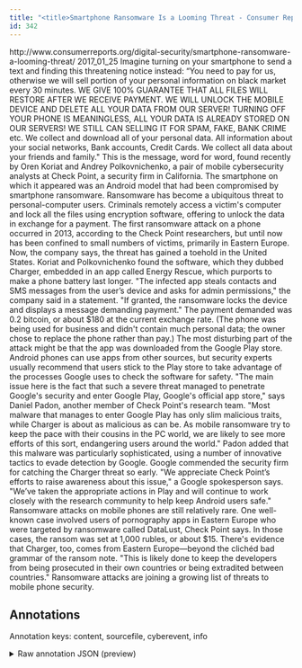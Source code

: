 ```yaml
---
title: "<title>Smartphone Ransomware Is a Looming Threat - Consumer Reports</title>"
id: 342
---
```


<title>Smartphone Ransomware Is a Looming Threat - Consumer Reports</title>
<source> http://www.consumerreports.org/digital-security/smartphone-ransomware-a-looming-threat/ </source>
<date> 2017_01_25 </date>
<text>
Imagine turning on your smartphone to send a text and finding this threatening notice instead:
“You need to pay for us, otherwise we will sell portion of your personal information on black market every 30 minutes.
WE GIVE 100% GUARANTEE THAT ALL FILES WILL RESTORE AFTER WE RECEIVE PAYMENT.
WE WILL UNLOCK THE MOBILE DEVICE AND DELETE ALL YOUR DATA FROM OUR SERVER!
TURNING OFF YOUR PHONE IS MEANINGLESS, ALL YOUR DATA IS ALREADY STORED ON OUR SERVERS!
WE STILL CAN SELLING IT FOR SPAM, FAKE, BANK CRIME etc.
We collect and download all of your personal data.
All information about your social networks, Bank accounts, Credit Cards.
We collect all data about your friends and family."
This is the message, word for word, found recently by Oren Koriat and Andrey Polkovnichenko, a pair of mobile cybersecurity analysts at Check Point, a security firm in California.
The smartphone on which it appeared was an Android model that had been compromised by smartphone ransomware.
Ransomware has become a ubiquitous threat to personal-computer users.
Criminals remotely access a victim's computer and lock all the files using encryption software, offering to unlock the data in exchange for a payment.
The first ransomware attack on a phone occurred in 2013, according to the Check Point researchers, but until now has been confined to small numbers of victims, primarily in Eastern Europe.
Now, the company says, the threat has gained a toehold in the United States.
Koriat and Polkovnichenko found the software, which they dubbed Charger, embedded in an app called Energy Rescue, which purports to make a phone battery last longer.
"The infected app steals contacts and SMS messages from the user’s device and asks for admin permissions," the company said in a statement.
"If granted, the ransomware locks the device and displays a message demanding payment."
The payment demanded was 0.2 bitcoin, or about $180 at the current exchange rate.
(The phone was being used for business and didn't contain much personal data; the owner chose to replace the phone rather than pay.)
The most disturbing part of the attack might be that the app was downloaded from the Google Play store.
Android phones can use apps from other sources, but security experts usually recommend that users stick to the Play store to take advantage of the processes Google uses to check the software for safety.
"The main issue here is the fact that such a severe threat managed to penetrate Google's security and enter Google Play, Google's official app store," says Daniel Padon, another member of Check Point's research team.
"Most malware that manages to enter Google Play has only slim malicious traits, while Charger is about as malicious as can be.
As mobile ransomware try to keep the pace with their cousins in the PC world, we are likely to see more efforts of this sort, endangering users around the world."
Padon added that this malware was particularly sophisticated, using a number of innovative tactics to evade detection by Google.
Google commended the security firm for catching the Charger threat so early.
"We appreciate Check Point’s efforts to raise awareness about this issue," a Google spokesperson says.
"We’ve taken the appropriate actions in Play and will continue to work closely with the research community to help keep Android users safe."
Ransomware attacks on mobile phones are still relatively rare.
One well-known case involved users of pornography apps in Eastern Europe who were targeted by ransomware called DataLust, Check Point says.
In those cases, the ransom was set at 1,000 rubles, or about $15.
There's evidence that Charger, too, comes from Eastern Europe—beyond the clichéd bad grammar of the ransom note.
"This is likely done to keep the developers from being prosecuted in their own countries or being extradited between countries."
Ransomware attacks are joining a growing list of threats to mobile phone security.
</text>



## Annotations

Annotation keys: content, sourcefile, cyberevent, info

<details>
<summary>Raw annotation JSON (preview)</summary>

```json
{
  "content": "Imagine turning on your smartphone to send a text and finding this threatening notice instead: \u201cYou need to pay for us, otherwise we will sell portion of your personal information on black market every 30 minutes. WE GIVE 100% GUARANTEE THAT ALL FILES WILL RESTORE AFTER WE RECEIVE PAYMENT. WE WILL UNLOCK THE MOBILE DEVICE AND DELETE ALL YOUR DATA FROM OUR SERVER! TURNING OFF YOUR PHONE IS MEANINGLESS, ALL YOUR DATA IS ALREADY STORED ON OUR SERVERS! WE STILL CAN SELLING IT FOR SPAM, FAKE, BANK CRIME etc. We collect and download all of your personal data. All information about your social networks, Bank accounts, Credit Cards. We collect all data about your friends and family.\" This is the message, word for word, found recently by Oren Koriat and Andrey Polkovnichenko, a pair of mobile cybersecurity analysts at\u00a0Check Point,\u00a0a security firm in California. The smartphone on which it appeared was an Android model that had been compromised by smartphone ransomware. Ransomware has become a ubiquitous\u00a0threat to personal-computer users. Criminals remotely access a victim's computer and lock all the files using encryption software, offering to unlock the data in exchange for a payment. The first ransomware attack on a phone occurred in 2013, according to the Check Point researchers, but until now has been confined to small numbers of victims, primarily in Eastern Europe. Now, the company says, the threat has gained a toehold in the United States. Koriat and Polkovnichenko found the software, which they dubbed Charger, embedded in an app called Energy Rescue, which purports to make a phone battery last longer. \"The infected app steals contacts and SMS messages from the user\u2019s device and asks for admin permissions,\" the company said in a statement. \"If granted, the ransomware locks the device and displays a message demanding payment.\" The payment demanded was 0.2 bitcoin, or about $180 at the current exchange rate. (The phone was being used for business and didn't contain much personal data; the owner chose to replace the phone rather than pay.) The most disturbing part of the attack might be that the app was downloaded from the Google Play store. Android phones can use apps from other sources, but security experts usually recommend that users stick to the Play store to take advantage of the processes Google uses to check the software for safety. \"The main issue here is the fact that such a severe threat managed to penetrate Google's security and enter Google Play, Google's official app store,\" says Daniel Padon, another member of Check Point's research team. \"Most malware that manages to enter Google Play has only slim malicious traits, while Charger is about as malicious as can be. As mobile ransomware try to keep the pace with their cousins in the PC world, we are likely to see more efforts of this sort, endangering users around the world.\" Padon added that this malware was particularly sophisticated, using a number of innovative tactics to evade detection by Google. Google commended the security firm for catching the Charger threat so early. \"We appreciate Check Point\u2019s efforts to raise awareness about this issue,\" a Google spokesperson says. \"We\u2019ve taken the appropriate actions in Play and will continue to work closely with the research community to help keep Android users safe.\" Ransomware attacks on mobile phones are still relatively rare. One well-known case involved users of pornography apps in Eastern Europe who were targeted by ransomware called DataLust, Check Point says. In those cases, the ransom was set at 1,000 rubles, or about $15. There's evidence that Charger, too, comes from Eastern Europe\u2014beyond the clich\u00e9d bad grammar of the ransom note. \"This is likely done to keep the developers from being prosecuted in their own countries or being extradited between countries.\" Ransomware attacks are joining a growing list of threats to mobile phone securi
```
</details>

